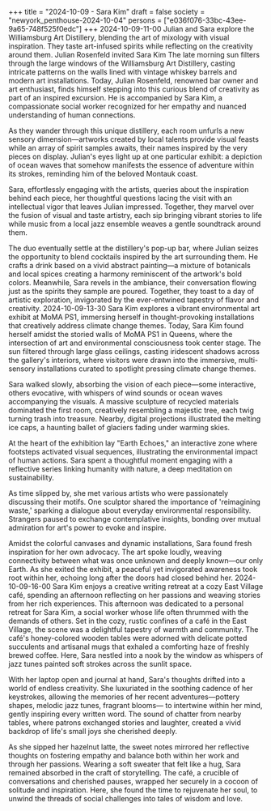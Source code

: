+++
title = "2024-10-09 - Sara Kim"
draft = false
society = "newyork_penthouse-2024-10-04"
persons = ["e036f076-33bc-43ee-9a65-748f525f0edc"]
+++
2024-10-09-11-00
Julian and Sara explore the Williamsburg Art Distillery, blending the art of mixology with visual inspiration. They taste art-infused spirits while reflecting on the creativity around them.
Julian Rosenfeld invited Sara Kim
The late morning sun filters through the large windows of the Williamsburg Art Distillery, casting intricate patterns on the walls lined with vintage whiskey barrels and modern art installations. Today, Julian Rosenfeld, renowned bar owner and art enthusiast, finds himself stepping into this curious blend of creativity as part of an inspired excursion. He is accompanied by Sara Kim, a compassionate social worker recognized for her empathy and nuanced understanding of human connections.

As they wander through this unique distillery, each room unfurls a new sensory dimension—artworks created by local talents provide visual feasts while an array of spirit samples awaits, their names inspired by the very pieces on display. Julian's eyes light up at one particular exhibit: a depiction of ocean waves that somehow manifests the essence of adventure within its strokes, reminding him of the beloved Montauk coast.

Sara, effortlessly engaging with the artists, queries about the inspiration behind each piece, her thoughtful questions lacing the visit with an intellectual vigor that leaves Julian impressed. Together, they marvel over the fusion of visual and taste artistry, each sip bringing vibrant stories to life while music from a local jazz ensemble weaves a gentle soundtrack around them.

The duo eventually settle at the distillery's pop-up bar, where Julian seizes the opportunity to blend cocktails inspired by the art surrounding them. He crafts a drink based on a vivid abstract painting—a mixture of botanicals and local spices creating a harmony reminiscent of the artwork's bold colors. Meanwhile, Sara revels in the ambiance, their conversation flowing just as the spirits they sample are poured. Together, they toast to a day of artistic exploration, invigorated by the ever-entwined tapestry of flavor and creativity.
2024-10-09-13-30
Sara Kim explores a vibrant environmental art exhibit at MoMA PS1, immersing herself in thought-provoking installations that creatively address climate change themes.
Today, Sara Kim found herself amidst the storied walls of MoMA PS1 in Queens, where the intersection of art and environmental consciousness took center stage. The sun filtered through large glass ceilings, casting iridescent shadows across the gallery's interiors, where visitors were drawn into the immersive, multi-sensory installations curated to spotlight pressing climate change themes.

Sara walked slowly, absorbing the vision of each piece—some interactive, others evocative, with whispers of wind sounds or ocean waves accompanying the visuals. A massive sculpture of recycled materials dominated the first room, creatively resembling a majestic tree, each twig turning trash into treasure. Nearby, digital projections illustrated the melting ice caps, a haunting ballet of glaciers fading under warming skies.

At the heart of the exhibition lay "Earth Echoes," an interactive zone where footsteps activated visual sequences, illustrating the environmental impact of human actions. Sara spent a thoughtful moment engaging with a reflective series linking humanity with nature, a deep meditation on sustainability.

As time slipped by, she met various artists who were passionately discussing their motifs. One sculptor shared the importance of 'reimagining waste,' sparking a dialogue about everyday environmental responsibility. Strangers paused to exchange contemplative insights, bonding over mutual admiration for art's power to evoke and inspire.

Amidst the colorful canvases and dynamic installations, Sara found fresh inspiration for her own advocacy. The art spoke loudly, weaving connectivity between what was once unknown and deeply known—our only Earth. As she exited the exhibit, a peaceful yet invigorated awareness took root within her, echoing long after the doors had closed behind her.
2024-10-09-16-00
Sara Kim enjoys a creative writing retreat at a cozy East Village café, spending an afternoon reflecting on her passions and weaving stories from her rich experiences.
This afternoon was dedicated to a personal retreat for Sara Kim, a social worker whose life often thrummed with the demands of others. Set in the cozy, rustic confines of a café in the East Village, the scene was a delightful tapestry of warmth and community. The café's honey-colored wooden tables were adorned with delicate potted succulents and artisanal mugs that exhaled a comforting haze of freshly brewed coffee. Here, Sara nestled into a nook by the window as whispers of jazz tunes painted soft strokes across the sunlit space.

With her laptop open and journal at hand, Sara's thoughts drifted into a world of endless creativity. She luxuriated in the soothing cadence of her keystrokes, allowing the memories of her recent adventures—pottery shapes, melodic jazz tunes, fragrant blooms— to intertwine within her mind, gently inspiring every written word. The sound of chatter from nearby tables, where patrons exchanged stories and laughter, created a vivid backdrop of life's small joys she cherished deeply.

As she sipped her hazelnut latte, the sweet notes mirrored her reflective thoughts on fostering empathy and balance both within her work and through her passions. Wearing a soft sweater that felt like a hug, Sara remained absorbed in the craft of storytelling. The café, a crucible of conversations and cherished pauses, wrapped her securely in a cocoon of solitude and inspiration. Here, she found the time to rejuvenate her soul, to unwind the threads of social challenges into tales of wisdom and love.
